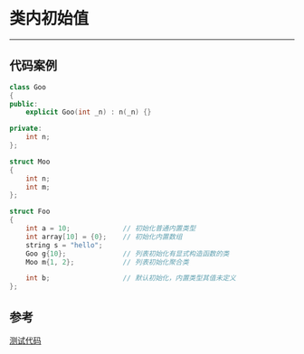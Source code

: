 # 类内初始值

---

## 代码案例

```c++
class Goo 
{
public:
    explicit Goo(int _n) : n(_n) {}

private:
    int n;
};

struct Moo 
{
    int n;
    int m;
};

struct Foo 
{
    int a = 10;             // 初始化普通内置类型
    int array[10] = {0};    // 初始化内置数组
    string s = "hello";
    Goo g{10};              // 列表初始化有显式构造函数的类
    Moo m{1, 2};            // 列表初始化聚合类

    int b;                  // 默认初始化，内置类型其值未定义
};
```

## 参考

[测试代码](https://github.com/demon90s/CppStudy/blob/master/labs/test_in-class_initializer.cpp)